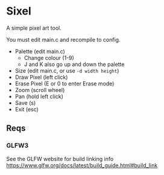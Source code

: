 # Sixel

A simple pixel art tool.

You must edit main.c and recompile to config.

- Palette (edit main.c)
    - Change colour (1-9)
    - J and K also go up and down the palette
- Size (edit main.c, or use `-d width height`)
- Draw Pixel (left click)
- Erase Pixel (E or 0 to enter Erase mode)
- Zoom (scroll wheel)
- Pan (hold left click)
- Save (s)
- Exit (esc)

## Reqs

### GLFW3
See the GLFW website for build linking info https://www.glfw.org/docs/latest/build_guide.html#build_link
